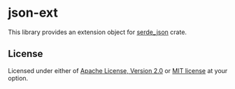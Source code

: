 # json-ext

This library provides an extension object for [serde_json](crates.io/crates/serde_json) crate.

## License
Licensed under either of [Apache License, Version 2.0](./LICENSE-APACHE) or [MIT license](./LICENSE-MIT) at your option.
